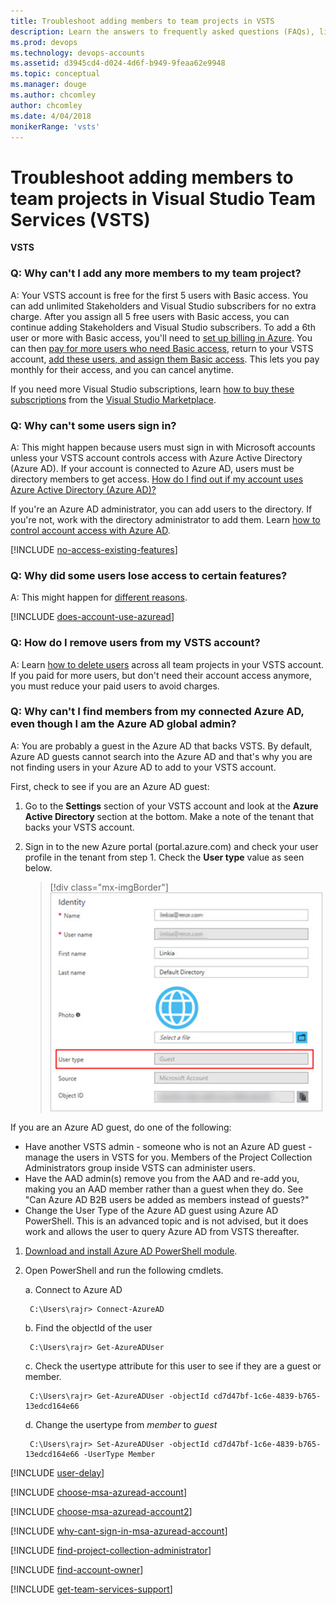 ```yaml
---
title: Troubleshoot adding members to team projects in VSTS
description: Learn the answers to frequently asked questions (FAQs), like how to add more members to your team project, help users sign in, remove users, and more
ms.prod: devops
ms.technology: devops-accounts
ms.assetid: d3945cd4-d024-4d6f-b949-9feaa62e9948
ms.topic: conceptual
ms.manager: douge
ms.author: chcomley
author: chcomley
ms.date: 4/04/2018
monikerRange: 'vsts'
---
```

# Troubleshoot adding members to team projects in Visual Studio Team Services (VSTS)

**VSTS**

<a name="cant-add-users"></a>

### Q:	Why can't I add any more members to my team project?

A:	Your VSTS account is free for the first 5 users with Basic access. 
You can add unlimited Stakeholders and Visual Studio subscribers for no extra charge. 
After you assign all 5 free users with Basic access, 
you can continue adding Stakeholders and Visual Studio subscribers. 
To add a 6th user or more with Basic access, 
you'll need to [set up billing in Azure](../billing/set-up-billing-for-your-account-vs.md). 
You can then [pay for more users who need Basic access](../billing/buy-basic-access-add-users.md), 
return to your VSTS account, 
[add these users, and assign them Basic access](add-account-users-assign-access-levels.md). 
This lets you pay monthly for their access, and you can cancel anytime.

If you need more Visual Studio subscriptions, 
learn [how to buy these subscriptions](../billing/vs-subscriptions/buy-vs-subscriptions.md) 
from the [Visual Studio Marketplace](https://marketplace.visualstudio.com/subscriptions).

<a name="WhyCantSignIn"></a>

### Q:	Why can't some users sign in?

A:	This might happen because users must 
sign in with Microsoft accounts 
unless your VSTS account 
controls access with Azure Active Directory (Azure AD). 
If your account is connected to Azure AD, 
users must be directory members to get access. 
[How do I find out if my account uses Azure Active Directory (Azure AD)?](#ConnectedDirectory) 

If you're an Azure AD administrator, 
you can add users to the directory. If you're not, 
work with the directory administrator to add them. 
Learn [how to control account access with Azure AD](access-with-azure-ad.md).

<a name="feature-access"></a>

[!INCLUDE [no-access-existing-features](../_shared/qa-no-access-existing-features.md)]

### Q:	 Why did some users lose access to certain features?

A:	This might happen for [different reasons](faq-add-delete-users.md#stopped-features).  

<a name="ConnectedDirectory"></a>

[!INCLUDE [does-account-use-azuread](../_shared/qa-does-account-use-azuread.md)]

<a name="RemovePeople"></a>

### Q:	How do I remove users from my VSTS account?

A:	Learn [how to delete users](delete-account-users.md) 
across all team projects in your VSTS account. 
If you paid for more users, but don't need their account access
anymore, you must reduce your paid users to avoid charges.

### Q: Why can't I find members from my connected Azure AD, even though I am the Azure AD global admin?

A: You are probably a guest in the Azure AD that backs VSTS. By default, Azure AD guests cannot search into the Azure AD and that's why you are not finding users in your Azure AD to add to your VSTS account.

First, check to see if you are an Azure AD guest:

1. Go to the **Settings** section of your VSTS account and look at the **Azure Active Directory** section at the bottom. Make a note of the tenant that backs your VSTS account.
2. Sign in to the new Azure portal (portal.azure.com) and check your user profile in the tenant from step 1. Check the **User type** value as seen below.

   > [!div class="mx-imgBorder"] 
![Check user type in Azure portal](_img/faq/check-user-type-in-Azure-portal.png)

If you are an Azure AD guest, do one of the following:

* Have another VSTS admin - someone who is not an Azure AD guest - manage the users in VSTS for you. Members of the Project Collection Administrators group inside VSTS can administer users.
* Have the AAD admin(s) remove you from the AAD and re-add you, making you an AAD member rather than a guest when they do. See "Can Azure AD B2B users be added as members instead of guests?"
* Change the User Type of the Azure AD guest using Azure AD PowerShell. This is an advanced topic and is not advised, but it does work and allows the user to query Azure AD from VSTS thereafter. 
1. [Download and install Azure AD PowerShell module](https://docs.microsoft.com/en-us/powershell/module/azuread/?view=azureadps-2.0).
2. Open PowerShell and run the following cmdlets.

    a. Connect to Azure AD

        C:\Users\rajr> Connect-AzureAD

    b. Find the objectId of the user
    
        C:\Users\rajr> Get-AzureADUser

    c. Check the usertype attribute for this user to see if they are a guest or member.
    
        C:\Users\rajr> Get-AzureADUser -objectId cd7d47bf-1c6e-4839-b765-13edcd164e66

    d. Change the usertype from *member* to *guest*

        C:\Users\rajr> Set-AzureADUser -objectId cd7d47bf-1c6e-4839-b765-13edcd164e66 -UserType Member


<a name="users-delay"></a>

[!INCLUDE [user-delay](../_shared/qa-user-delay.md)]

<a name="ChooseOrgAcctMSAcct"></a>

[!INCLUDE [choose-msa-azuread-account](../_shared/qa-choose-msa-azuread-account.md)]

[!INCLUDE [choose-msa-azuread-account2](../_shared/qa-choose-msa-azuread-account2.md)]

[!INCLUDE [why-cant-sign-in-msa-azuread-account](../_shared/qa-why-cant-sign-in-msa-azuread-account.md)]

<a name="find-pca-owner"></a>

[!INCLUDE [find-project-collection-administrator](../_shared/qa-find-project-collection-administrator.md)]

[!INCLUDE [find-account-owner](../_shared/qa-find-account-owner.md)]

<a name="get-support"></a>

[!INCLUDE [get-team-services-support](../_shared/qa-get-vsts-support.md)]
